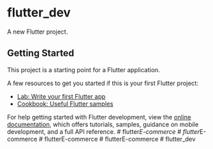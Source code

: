 # flutter_dev

A new Flutter project.

## Getting Started

This project is a starting point for a Flutter application.

A few resources to get you started if this is your first Flutter project:

- [Lab: Write your first Flutter app](https://docs.flutter.dev/get-started/codelab)
- [Cookbook: Useful Flutter samples](https://docs.flutter.dev/cookbook)

For help getting started with Flutter development, view the
[online documentation](https://docs.flutter.dev/), which offers tutorials,
samples, guidance on mobile development, and a full API reference.
#   f l u t t e r _ E - c o m m e r c e  
 #   f l u t t e r _ E - c o m m e r c e  
 #   f l u t t e r E - c o m m e r c e  
 #   f l u t t e r E - c o m m e r c e  
 #   f l u t t e r _ d e v  
 
